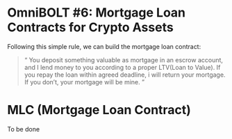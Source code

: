# OmniBOLT #6: Mortgage Loan Contracts for Crypto Assets

Following this simple rule, we can build the mortgage loan contract:

>“
You deposit something valuable as mortgage in an escrow account, and I lend money to you according to a proper LTV(Loan to Value). If you repay the loan within agreed deadline, i will return your mortgage. If you don’t, your mortgage will be mine.
”

# MLC (Mortgage Loan Contract)

To be done
